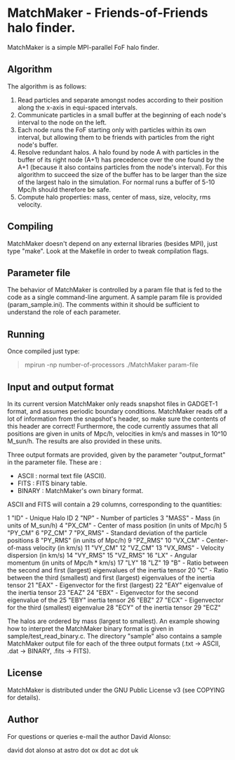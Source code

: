 # MatchMaker - Friends-of-Friends halo finder.

MatchMaker is a simple MPI-parallel FoF halo finder.


## Algorithm

The algorithm is as follows:

1. Read particles and separate amongst nodes according
to their position along the x-axis in equi-spaced
intervals.
2. Communicate particles in a small buffer at the
beginning of each node's interval to the node on
the left.
3. Each node runs the FoF starting only with particles
within its own interval, but allowing them to be
friends with particles from the right node's buffer.
4. Resolve redundant halos. A halo found by node A with
particles in the buffer of its right node (A+1) has
precedence over the one found by the A+1
(because it also contains particles from the node's
interval). For this algorithm to succeed the size
of the buffer has to be larger than the size of the
largest halo in the simulation. For normal runs
a buffer of 5-10 Mpc/h should therefore be safe.
5. Compute halo properties: mass, center of mass,
size, velocity, rms velocity.


## Compiling

MatchMaker doesn't depend on any external libraries
(besides MPI), just type "make". Look at the Makefile in
order to tweak compilation flags.


## Parameter file

The behavior of MatchMaker is controlled by a param file
that is fed to the code as a single command-line argument.
A sample param file is provided (param_sample.ini). The
comments within it should be sufficient to understand the
role of each parameter.


## Running

Once compiled just type:

> mpirun -np number-of-processors ./MatchMaker param-file


## Input and output format

In its current version MatchMaker only reads snapshot files
in GADGET-1 format, and assumes periodic boundary conditions.
MatchMaker reads off a lot of information from the snapshot's
header, so make sure the contents of this header are correct!
Furthermore, the code currently assumes that all positions
are given in units of Mpc/h, velocities in km/s and masses in
10^10 M_sun/h. The results are also provided in these units.

Three output formats are provided, given by the parameter
"output_format" in the parameter file. These are :
 - ASCII : normal text file (ASCII).
 - FITS : FITS binary table.
 - BINARY : MatchMaker's own binary format.

ASCII and FITS will contain a 29 columns, corresponding to the
quantities:

1  "ID"     - Unique Halo ID
2  "NP"     - Number of particles
3  "MASS"   - Mass (in units of M_sun/h)
4  "PX_CM"  - Center of mass position (in units of Mpc/h)
5  "PY_CM"
6  "PZ_CM"
7  "PX_RMS" - Standard deviation of the particle positions
8  "PY_RMS"   (in units of Mpc/h)
9  "PZ_RMS"
10 "VX_CM"  - Center-of-mass velocity (in km/s)
11 "VY_CM"
12 "VZ_CM"
13 "VX_RMS" - Velocity dispersion (in km/s)
14 "VY_RMS"
15 "VZ_RMS"
16 "LX"     - Angular momentum (in units of Mpc/h * km/s)
17 "LY"
18 "LZ"
19 "B"      - Ratio between the second and first (largest)
               eigenvalues of the inertia tensor
20 "C"      - Ratio between the third (smallest) and first
               (largest) eigenvalues of the inertia tensor
21 "EAX"    - Eigenvector for the first (largest)
22 "EAY"      eigenvalue of the inertia tensor
23 "EAZ"
24 "EBX"    - Eigenvector for the second eigenvalue of the
25 "EBY"      inertia tensor
26 "EBZ"
27 "ECX"    - Eigenvector for the third (smallest) eigenvalue
28 "ECY"      of the inertia tensor
29 "ECZ"

The halos are ordered by mass (largest to smallest). An example
showing how to interpret the MatchMaker binary format is given
in sample/test_read_binary.c. The directory "sample" also
contains a sample MatchMaker output file for each of the three
output formats (.txt -> ASCII, .dat -> BINARY, .fits -> FITS).


## License

MatchMaker is distributed under the GNU Public License v3
(see COPYING for details).


## Author

For questions or queries e-mail the author David Alonso:

   david dot alonso at astro dot ox dot ac dot uk
